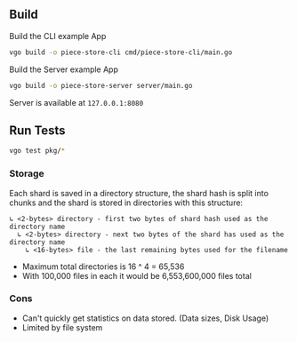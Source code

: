 ## Build

Build the CLI example App
```BASH
vgo build -o piece-store-cli cmd/piece-store-cli/main.go
```

Build the Server example App
```BASH
vgo build -o piece-store-server server/main.go
```
Server is available at `127.0.0.1:8080`


## Run Tests

```BASH
vgo test pkg/*
```

### Storage
Each shard is saved in a directory structure, the shard hash is split into chunks and the shard is stored in directories with this structure:

```
↳ <2-bytes> directory - first two bytes of shard hash used as the directory name
  ↳ <2-bytes> directory - next two bytes of the shard has used as the directory name
    ↳ <16-bytes> file - the last remaining bytes used for the filename
```

- Maximum total directories is 16 ^ 4 = 65,536
- With 100,000 files in each it would be 6,553,600,000 files total

### Cons
- Can't quickly get statistics on data stored. (Data sizes, Disk Usage)
- Limited by file system

